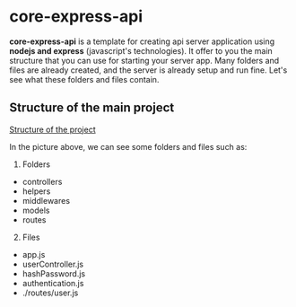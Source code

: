 # core-express-api

**core-express-api** is a template for creating api server application using **nodejs and express** (javascript's technologies).
It offer to you the main structure that you can use for starting your server app. Many folders and files are already created, and the server is already setup and run fine. Let's see what these folders and files contain.

## Structure of the main project
[Structure of the project](./images/structure.png)

In the picture above, we can see some folders and files such as:

1. Folders
  - controllers
  - helpers
  - middlewares
  - models
  - routes

2. Files
  - app.js
  - userController.js
  - hashPassword.js
  - authentication.js
  - ./routes/user.js
